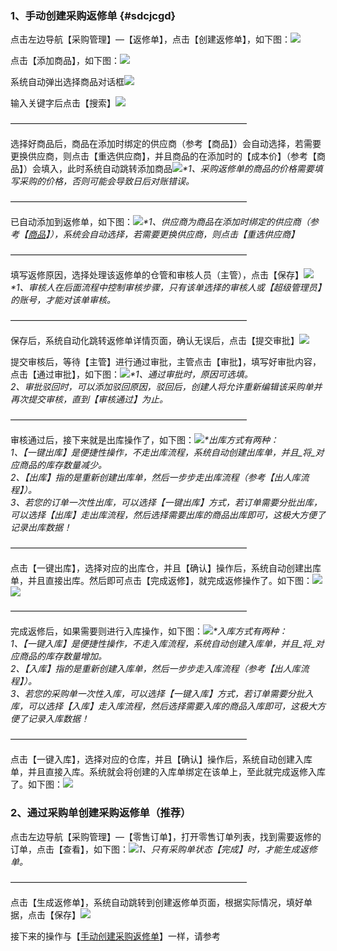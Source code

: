 ### 1、手动创建采购返修单 {#sdcjcgd}

点击左边导航【采购管理】—【返修单】，点击【创建返修单】，如下图：![](/assets/cjcgfxd-1.png)

点击【添加商品】，如下图：![](/assets/cjcgfxd-2.png)

系统自动弹出选择商品对话框![](/assets/cjcgd-2.png)

输入关键字后点击【搜索】![](/assets/cjcgd-3.png)

———————————————————————————

选择好商品后，商品在添加时绑定的供应商（参考【商品】）会自动选择，若需要更换供应商，则点击【重选供应商】，并且商品的在添加时的【成本价】（参考【商品】）会填入，此时系统自动跳转添加商品![](/assets/cjcgfxd-3.png)_\*1、采购返修单的商品的价格需要填写采购的价格，否则可能会导致日后对账错误。_

———————————————————————————

已自动添加到返修单，如下图：![](/assets/cjcgfxd-4.png)_\*1、供应商为商品在添加时绑定的供应商（参考【_[_商品_](/shang-pin-guan-li/shang-pin.md)_】），系统会自动选择，若需要更换供应商，则点击【重选供应商】_

———————————————————————————

填写返修原因，选择处理该返修单的仓管和审核人员（主管），点击【保存】![](/assets/cjcgfxd-6.png)_\*1、审核人在后面流程中控制审核步骤，只有该单选择的审核人或【超级管理员】的账号，才能对该单审核。_

———————————————————————————

保存后，系统自动化跳转返修单详情页面，确认无误后，点击【提交审批】![](/assets/cjcgfxd-7.png)

提交审核后，等待【主管】进行通过审批，主管点击【审批】，填写好审批内容，点击【通过审批】，如下图：![](/assets/cjcgfxd-8.png)_\*1、通过审批时，原因可选填。  
  2、审批驳回时，可以添加驳回原因，驳回后，创建人将允许重新编辑该采购单并再次提交审核，直到【审核通过】为止。_

———————————————————————————

审核通过后，接下来就是出库操作了，如下图：![](/assets/cjcgfxd-9.png)_\*出库方式有两种：  
1、【一键出库】是便捷性操作，不走出库流程，系统自动创建出库单，并且_将_对应商品的库存数量减少。  
2、【出库】指的是重新创建出库单，然后一步步走出库流程（参考【出人库流程】）。  
3、若您的订单一次性出库，可以选择【一键出库】方式，若订单需要分批出库，可以选择【出库】走出库流程，然后选择需要出库的商品出库即可，这极大方便了记录出库数据！_

———————————————————————————

点击【一键出库】，选择对应的出库仓，并且【确认】操作后，系统自动创建出库单，并且直接出库。然后即可点击【完成返修】，就完成返修操作了。如下图：![](/assets/cjcgfxd-10.png)![](/assets/cjcgfxd-11.png)

———————————————————————————

完成返修后，如果需要则进行入库操作，如下图：![](/assets/cjcgfxd-12.png)_\*入库方式有两种：  
1、【一键入库】是便捷性操作，不走入库流程，系统自动创建入库单，并且_将_对应商品的库存数量增加。  
2、【入库】指的是重新创建入库单，然后一步步走入库流程（参考【出人库流程】）。  
3、若您的采购单一次性入库，可以选择【一键入库】方式，若订单需要分批入库，可以选择【入库】走入库流程，然后选择需要入库的商品入库即可，这极大方便了记录入库数据！_

———————————————————————————

点击【一键入库】，选择对应的仓库，并且【确认】操作后，系统自动创建入库单，并且直接入库。系统就会将创建的入库单绑定在该单上，至此就完成返修入库了。如下图：![](/assets/cjcgfxd-13.png)

### 2、通过采购单创建采购返修单（推荐）

点击左边导航【采购管理】—【零售订单】，打开零售订单列表，找到需要返修的订单，点击【查看】，如下图：![](/assets/cjcgfxd-14.png)_1、只有采购单状态【完成】时，才能生成返修单。_

———————————————————————————

点击【生成返修单】，系统自动跳转到创建返修单页面，根据实际情况，填好单据，点击【保存】![](/assets/cjcgfxd-15.png)

接下来的操作与【[手动创建采购返修单](#sdcjcgd)】一样，请参考

